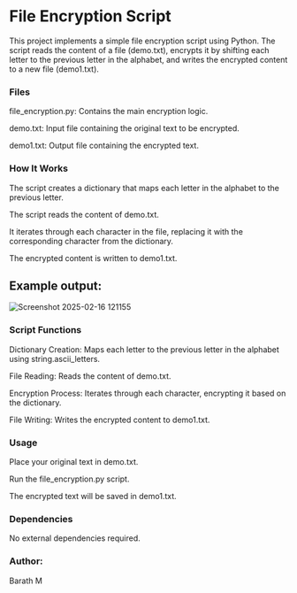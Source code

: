 # File Encryption Script
This project implements a simple file encryption script using Python. The script reads the content of a file (demo.txt), encrypts it by shifting each letter to the previous letter in the alphabet, and writes the encrypted content to a new file (demo1.txt).

### Files
file_encryption.py: Contains the main encryption logic.

demo.txt: Input file containing the original text to be encrypted.

demo1.txt: Output file containing the encrypted text.

### How It Works
The script creates a dictionary that maps each letter in the alphabet to the previous letter.

The script reads the content of demo.txt.

It iterates through each character in the file, replacing it with the corresponding character from the dictionary.

The encrypted content is written to demo1.txt.

## Example output:

![Screenshot 2025-02-16 121155](https://github.com/user-attachments/assets/38d8ddf4-b6e8-4b75-b06d-20d743bf828c)

### Script Functions
Dictionary Creation: Maps each letter to the previous letter in the alphabet using string.ascii_letters.

File Reading: Reads the content of demo.txt.

Encryption Process: Iterates through each character, encrypting it based on the dictionary.

File Writing: Writes the encrypted content to demo1.txt.

### Usage
Place your original text in demo.txt.

Run the file_encryption.py script.

The encrypted text will be saved in demo1.txt.

### Dependencies
No external dependencies required.

### Author:
 Barath M
